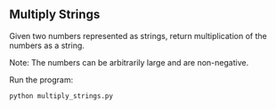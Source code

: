 ## Multiply Strings

Given two numbers represented as strings, return multiplication of the numbers as a string.

Note: The numbers can be arbitrarily large and are non-negative.

Run the program:
```
python multiply_strings.py
```
